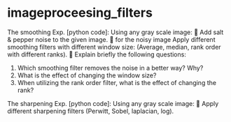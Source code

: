 # imageproceesing_filters
The smoothing Exp. [python code]:
Using any gray scale image:
 Add salt & pepper noise to the given image.
 for the noisy image Apply different smoothing filters with different window size:
(Average, median, rank order with different ranks).
 Explain briefly the following questions:
1. Which smoothing filter removes the noise in a better way? Why?
2. What is the effect of changing the window size?
3. When utilizing the rank order filter, what is the effect of changing the rank?





The sharpening Exp. [python code]:
Using any gray scale image:
 Apply different sharpening filters (Perwitt, Sobel, laplacian, log).

